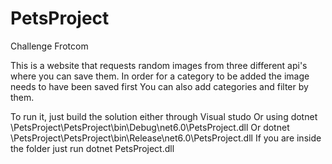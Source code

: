 # PetsProject
Challenge Frotcom

This is a website that requests random images from three different api's where you can save them.
In order for a category to be added the image needs to have been saved first
You can also add categories and filter by them. 


To run it, just build the solution either through Visual studo 
Or using dotnet <PathToProject>\PetsProject\PetsProject\bin\Debug\net6.0\PetsProject.dll
Or dotnet <PathToProject>\PetsProject\PetsProject\bin\Release\net6.0\PetsProject.dll
If you are inside the folder just run dotnet PetsProject.dll
